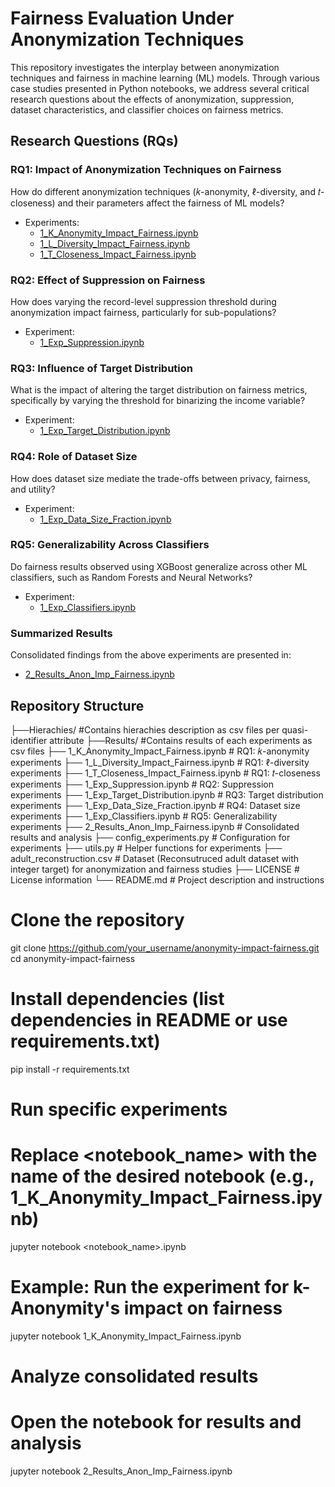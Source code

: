 # Fairness Evaluation Under Anonymization Techniques

This repository investigates the interplay between anonymization techniques and fairness in machine learning (ML) models. Through various case studies presented in Python notebooks, we address several critical research questions about the effects of anonymization, suppression, dataset characteristics, and classifier choices on fairness metrics.

## Research Questions (RQs)

### RQ1: Impact of Anonymization Techniques on Fairness
How do different anonymization techniques (𝑘-anonymity, ℓ-diversity, and 𝑡-closeness) and their parameters affect the fairness of ML models?  
- Experiments:  
  - [1_K_Anonymity_Impact_Fairness.ipynb](1_K_Anonymity_Impact_Fairness.ipynb)  
  - [1_L_Diversity_Impact_Fairness.ipynb](1_L_Diversity_Impact_Fairness.ipynb)  
  - [1_T_Closeness_Impact_Fairness.ipynb](1_T_Closeness_Impact_Fairness.ipynb)  

### RQ2: Effect of Suppression on Fairness
How does varying the record-level suppression threshold during anonymization impact fairness, particularly for sub-populations?  
- Experiment:  
  - [1_Exp_Suppression.ipynb](1_Exp_Suppression.ipynb)  

### RQ3: Influence of Target Distribution
What is the impact of altering the target distribution on fairness metrics, specifically by varying the threshold for binarizing the income variable?  
- Experiment:  
  - [1_Exp_Target_Distribution.ipynb](1_Exp_Target_Distribution.ipynb)  

### RQ4: Role of Dataset Size
How does dataset size mediate the trade-offs between privacy, fairness, and utility?  
- Experiment:  
  - [1_Exp_Data_Size_Fraction.ipynb](1_Exp_Data_Size_Fraction.ipynb)  

### RQ5: Generalizability Across Classifiers
Do fairness results observed using XGBoost generalize across other ML classifiers, such as Random Forests and Neural Networks?  
- Experiment:  
  - [1_Exp_Classifiers.ipynb](1_Exp_Classifiers.ipynb)  

### Summarized Results
Consolidated findings from the above experiments are presented in:  
- [2_Results_Anon_Imp_Fairness.ipynb](2_Results_Anon_Imp_Fairness.ipynb)

## Repository Structure

├──Hierachies/                              #Contains hierachies description as csv files per quasi-identifier attribute
├──Results/                                 #Contains results of each experiments as csv files 
├── 1_K_Anonymity_Impact_Fairness.ipynb     # RQ1: 𝑘-anonymity experiments
├── 1_L_Diversity_Impact_Fairness.ipynb     # RQ1: ℓ-diversity experiments
├── 1_T_Closeness_Impact_Fairness.ipynb     # RQ1: 𝑡-closeness experiments
├── 1_Exp_Suppression.ipynb                 # RQ2: Suppression experiments
├── 1_Exp_Target_Distribution.ipynb         # RQ3: Target distribution experiments
├── 1_Exp_Data_Size_Fraction.ipynb          # RQ4: Dataset size experiments
├── 1_Exp_Classifiers.ipynb                 # RQ5: Generalizability experiments
├── 2_Results_Anon_Imp_Fairness.ipynb       # Consolidated results and analysis
├── config_experiments.py                   # Configuration for experiments
├── utils.py                                # Helper functions for experiments
├── adult_reconstruction.csv                # Dataset (Reconsutruced adult dataset with integer target) for anonymization and fairness studies
├── LICENSE                                 # License information
└── README.md                               # Project description and instructions

# Clone the repository
git clone https://github.com/your_username/anonymity-impact-fairness.git
cd anonymity-impact-fairness

# Install dependencies (list dependencies in README or use requirements.txt)
pip install -r requirements.txt

# Run specific experiments
# Replace <notebook_name> with the name of the desired notebook (e.g., 1_K_Anonymity_Impact_Fairness.ipynb)
jupyter notebook <notebook_name>.ipynb

# Example: Run the experiment for k-Anonymity's impact on fairness
jupyter notebook 1_K_Anonymity_Impact_Fairness.ipynb

# Analyze consolidated results
# Open the notebook for results and analysis
jupyter notebook 2_Results_Anon_Imp_Fairness.ipynb

